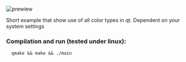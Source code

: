 ![prewiew](https://github.com/user-attachments/assets/cf9321c1-d7f7-46c4-b75d-769d47c1f955)

Short example that show use of all color types in qt.
Dependent on your system settings

### Compilation and run (tested under linux):
```
  qmake && make && ./main
```

